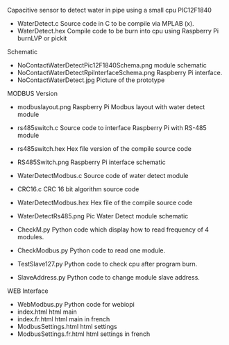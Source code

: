 Capacitive sensor to detect water in pipe using a small cpu PIC12F1840



- WaterDetect.c   Source code in C to be compile via MPLAB (x).
- WaterDetect.hex Compile code to be burn into cpu using Raspberry Pi burnLVP or pickit

Schematic

- NoContactWaterDetectPic12F1840Schema.png      module schematic
- NoContactWaterDetectRpiInterfaceSchema.png    Raspberry Pi interface.
- NoContactWaterDetect.jpg                      Picture of the prototype

MODBUS Version

- modbuslayout.png  	Raspberry Pi Modbus layout with water detect module
- rs485switch.c	  	Source code to interface Raspberry Pi with RS-485 module
- rs485switch.hex  	Hex file version of the compile source code
- RS485Switch.png  	Raspberry Pi interface schematic

- WaterDetectModbus.c   Source code of water detect module
- CRC16.c		CRC 16 bit algorithm source code
- WaterDetectModbus.hex Hex file of the compile source code
- WaterDetectRs485.png  Pic Water Detect module schematic

- CheckM.py        	Python code which display how to read frequency of 4 modules.
- CheckModbus.py   	Python code to read one module.
- TestSlave127.py  	Python code to check cpu after program burn.
- SlaveAddress.py  	Python code to change module slave address.

WEB Interface

- WebModbus.py     	Python code for webiopi
- index.html       	html main 
- index.fr.html    	html main in french
- ModbusSettings.html   html settings
- ModbusSettings.fr.html html settings in french
